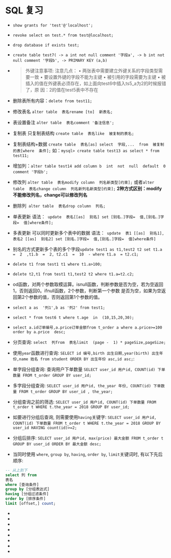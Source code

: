 # SQL 复习

- `show grants for 'test'@'localhost';`

- `revoke select on test.* from test@localhost;`

- `drop database if exists test;`

- `create table test7(
-> a int not null comment '字段a',
-> b int not null comment '字段b',
-> PRIMARY KEY (a,b)`

- > 外键注意事项:
注意⼏点：
• 两张表中需要建⽴外键关系的字段类型需要⼀致
• 要设置外键的字段不能为主键
• 被引⽤的字段需要为主键
• 被插⼊的值在外键表必须存在，如上⾯向test6中插⼊ts5_a为2的时候报错了，原
因：2的值在test5表中不存在

- 删除表所有内容：`delete from test11;`
- 修改表名 `alter table  表名rename [to]  新表名;`
- 表设置备注 `alter table  表名comment '备注信息';`
- 复制表 只复制表结构 `create table  表名like  被复制的表名;`
- 复制表结构+数据 `create table  表名[as] select  字段,...  from  被复制的表[where  条件];` 如：`mysql> create table test13 as select * from test11;`
- 增加列：`alter table test14 add column b  int  not  null  default  0  comment '字段b';`
- 修改列 `alter table  表名modify column  列名新类型[约束];` 或者`alter table  表名change column  列名新列名新类型[约束];`
**2种⽅式区别：modify不能修改列名，change可以修改列名**
- 删除列` alter table  表名drop column  列名;`
- 单表更新 语法：` update  表名[[as]  别名] set [别名.]字段=  值,[别名.]字段=  值[where条件];`
- 多表更新 可以同时更新多个表中的数据  语法：` update  表1 [[as]  别名1],表名2 [[as]  别名2] set [别名.]字段=  值,[别名.]字段=  值[where条件]`
- 别名的⽅式更新多个表的多个字段`update test1 as t1,test2 t2 set t1.a  =  2  ,t1.b  =  2, t2.c1  =  10  - where t1.a  = t2.c1;`
- `delete t1 from test1 t1 where t1.a>100;`

- `delete t2,t1 from test1 t1,test2 t2 where t1.a=t2.c2;`
- od函数，对两个参数取模运算。isnull函数，判断参数是否为空，若为空返回1，否则返回0。ifnull函数，2个参数，判断第⼀个参数 是否为空，如果为空返回第2个参数的值，否则返回第1个参数的值。
- `select a as  '列1',b as '列2' from test1;`

- `select * from test6 t where t.age  in  (10,15,20,30);`

- `select a.id订单编号,a.price订单⾦额from t_order a where a.price>=100  order by a.price  desc;`

- 分页查询: `select  列from  表名limit  (page -  1) * pageSize,pageSize;`

- 使用`year`函数进行查询: `SELECT id 编号,birth 出⽣⽇期,year(birth) 出⽣年份,name 姓名 from
student ORDER BY 出⽣年份 asc,id asc;`:

- 单字段分组查询: 查询用户下单数量 `SELECT user_id ⽤户id, COUNT(id) 下单数量 FROM t_order GROUP BY user_id;`

- 多字段分组查询: `SELECT user_id ⽤户id, the_year 年份, COUNT(id) 下单数量 FROM t_order GROUP BY user_id , the_year;`

- 分组查询之前的筛选: `SELECT user_id ⽤户id, COUNT(id) 下单数量 FROM t_order t WHERE t.the_year = 2018 GROUP BY user_id;`

- 如要进行分组后查询, 则需要使用`having`关键字: `SELECT user_id ⽤户id, COUNT(id) 下单数量 FROM t_order t WHERE t.the_year = 2018 GROUP BY user_id HAVING count(id)>=2;`

- 分组后排序: `SELECT user_id ⽤户id, max(price) 最⼤⾦额 FROM t_order t GROUP BY user_id ORDER BY 最⼤⾦额 desc;`

- 当同时使用 `where`, `group by`, `having`, `order by`, `limit`关键词时, 有以下先后顺序:

```sql
-- 从上到下
select 列 from
表名
where [查询条件]
group by [分组表达式]
having [分组过滤条件]
order by [排序条件]
limit [offset,] count;
```

- 

- 

- 

- 

- 

- 

- 

- 